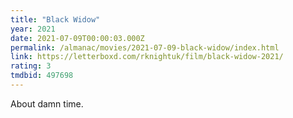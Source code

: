 ```yaml
---
title: "Black Widow"
year: 2021
date: 2021-07-09T00:00:03.000Z
permalink: /almanac/movies/2021-07-09-black-widow/index.html
link: https://letterboxd.com/rknightuk/film/black-widow-2021/
rating: 3
tmdbid: 497698
---
```


About damn time.